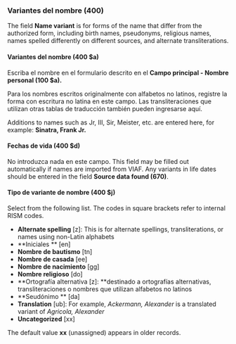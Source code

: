 ### Variantes del nombre (400)

The field **Name variant** is for forms of the name that differ from the authorized form, including birth names, pseudonyms, religious names, names spelled differently on different sources, and alternate transliterations.

#### Variantes del nombre (400 $a)

Escriba el nombre en el formulario descrito en el **Campo principal - Nombre personal (100 $a).**

Para los nombres escritos originalmente con alfabetos no latinos, registre la forma con escritura no latina en este campo. Las transliteraciones que utilizan otras tablas de traducción también pueden ingresarse aquí.

Additions to names such as Jr, III, Sir, Meister, etc. are entered here, for example: **Sinatra, Frank Jr.**

#### Fechas de vida (400 $d)

No introduzca nada en este campo.  This field may be filled out automatically if names are imported from VIAF. Any variants in life dates should be entered in the field **Source data found (670)**.

#### Tipo de variante de nombre (400 $j)

Select from the following list. The codes in square brackets refer to internal RISM codes.

- **Alternate spelling** [z]: This is for alternate spellings, transliterations, or names using non-Latin alphabets
- **Iniciales ** [en]
- **Nombre de bautismo**  [tn]
- **Nombre de casada**  [ee]
- **Nombre de nacimiento**  [gg]
- **Nombre religioso**  [do]
- **Ortografía alternativa [z]: **destinado a ortografías alternativas, transliteraciones o nombres que utilizan alfabetos no latinos
- **Seudónimo ** [da]
- **Translation** [ub]: For example, _Ackermann, Alexander_ is a translated variant of _Agricola, Alexander_
- **Uncategorized** [xx]

The default value **xx** (unassigned) appears in older records.
